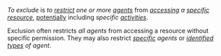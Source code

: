 *To exclude* is *to [restrict](https://github.com/gcassel/Modular-Organization-Terminology/blob/master/terms/restriction.md) one or more [agents](https://github.com/gcassel/Modular-Organization-Terminology/blob/master/terms/agent.md)* from *[accessing](https://github.com/gcassel/Modular-Organization-Terminology/blob/master/terms/access.md) a [specific](https://github.com/gcassel/Modular-Organization-Terminology/blob/master/terms/specific.md) [resource](https://github.com/gcassel/Modular-Organization-Terminology/blob/master/terms/resource.md)*, [potentially](https://github.com/gcassel/Modular-Organization-Terminology/blob/master/terms/potential.md) including *specific [activities](https://github.com/gcassel/Modular-Organization-Terminology/blob/master/terms/activity.md)*.

Exclusion often restricts *all agents* from accessing a resource without specific permission.  They may also restrict *[specific](https://github.com/gcassel/Modular-Organization-Terminology/blob/master/terms/specific.md) agents* or *[identified](https://github.com/gcassel/Modular-Organization-Terminology/blob/master/terms/identify.md) [types](https://github.com/gcassel/Modular-Organization-Terminology/blob/master/terms/type.md) of agent*.
